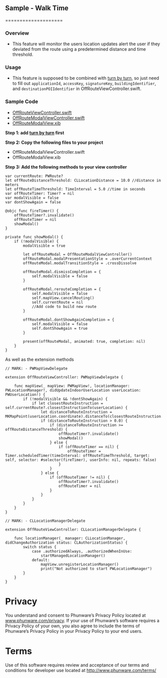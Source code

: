 ## Sample - Walk Time
====================

### Overview
- This feature will monitor the users location updates alert the user if they deviated from the route using a predetermined distance and time threshold.

### Usage

- This feature is supposed to be combined with [turn by turn](./TurnByTurn.md), so just need to fill out `applicationId`, `accessKey`, `signatureKey`, `buildingIdentifier`, and `destinationPOIIdentifier` in OffRouteViewController.swift.

### Sample Code 
- [OffRouteViewController.swift](https://github.com/phunware/maas-mapping-ios-sdk/blob/readme/Samples/MapScenarios/MapScenarios/Scenarios/OffRoute/OffRouteViewController.swift)
- [OffRouteModalViewController.swift](https://github.com/phunware/maas-mapping-ios-sdk/blob/readme/Samples/MapScenarios/MapScenarios/Scenarios/OffRoute/OffRouteModalViewController.swift)
- [OffRouteModalView.xib](https://github.com/phunware/maas-mapping-ios-sdk/blob/readme/Samples/MapScenarios/MapScenarios/Scenarios/OffRoute/OffRouteModalView.xib)

**Step 1: add [turn by turn](./TurnByTurn.md) first**

**Step 2: Copy the following files to your project**

- OffRouteModalViewController.swift 
- OffRouteModalView.xib 

**Step 3: Add the following methods to your view controller**

```
var currentRoute: PWRoute?
let offRouteDistanceThreshold: CLLocationDistance = 10.0 //distance in meters
let offRouteTimeThreshold: TimeInterval = 5.0 //time in seconds
var offRouteTimer: Timer? = nil
var modalVisible = false
var dontShowAgain = false

@objc func fireTimer() {
    offRouteTimer?.invalidate()
    offRouteTimer = nil
    showModal()
}

private func showModal() {
    if (!modalVisible) {
        modalVisible = true

        let offRouteModal = OffRouteModalViewController()
        offRouteModal.modalPresentationStyle = .overCurrentContext
        offRouteModal.modalTransitionStyle = .crossDissolve

        offRouteModal.dismissCompletion = {
            self.modalVisible = false
        }

        offRouteModal.rerouteCompletion = {
            self.modalVisible = false
            self.mapView.cancelRouting()
            self.currentRoute = nil
            //Add code to build new route
        }

        offRouteModal.dontShowAgainCompletion = {
            self.modalVisible = false
            self.dontShowAgain = true
        }

        present(offRouteModal, animated: true, completion: nil)
    }
}
```

As well as the extension methods

```
// MARK: - PWMapViewDelegate

extension OffRouteViewController: PWMapViewDelegate {

    func mapView(_ mapView: PWMapView!, locationManager: PWLocationManager!, didUpdateIndoorUserLocation userLocation: PWUserLocation!) {
        if (!modalVisible && !dontShowAgain) {
            if let closestRouteInstruction = self.currentRoute?.closestInstructionTo(userLocation) {
                let distanceToRouteInstruction = MKMapPoint(userLocation.coordinate).distanceTo(closestRouteInstruction.polyline)
                if (distanceToRouteInstruction > 0.0) {
                    if (distanceToRouteInstruction >= offRouteDistanceThreshold) {
                        offRouteTimer?.invalidate()
                        showModal()
                    } else {
                        if (offRouteTimer == nil) {
                            offRouteTimer = Timer.scheduledTimer(timeInterval: offRouteTimeThreshold, target: self, selector: #selector(fireTimer), userInfo: nil, repeats: false)
                        }
                    }
                } else {
                    if (offRouteTimer != nil) {
                        offRouteTimer?.invalidate()
                        offRouteTimer = nil
                    }
                }
            }
        }
    }
}

// MARK: - CLLocationManagerDelegate

extension OffRouteViewController: CLLocationManagerDelegate {

    func locationManager(_ manager: CLLocationManager, didChangeAuthorization status: CLAuthorizationStatus) {
        switch status {
            case .authorizedAlways, .authorizedWhenInUse:
                startManagedLocationManager()
            default:
                mapView.unregisterLocationManager()
                print("Not authorized to start PWLocationManager")
        }
    }
}
```

# Privacy
You understand and consent to Phunware’s Privacy Policy located at www.phunware.com/privacy. If your use of Phunware’s software requires a Privacy Policy of your own, you also agree to include the terms of Phunware’s Privacy Policy in your Privacy Policy to your end users.

# Terms
Use of this software requires review and acceptance of our terms and conditions for developer use located at http://www.phunware.com/terms/
